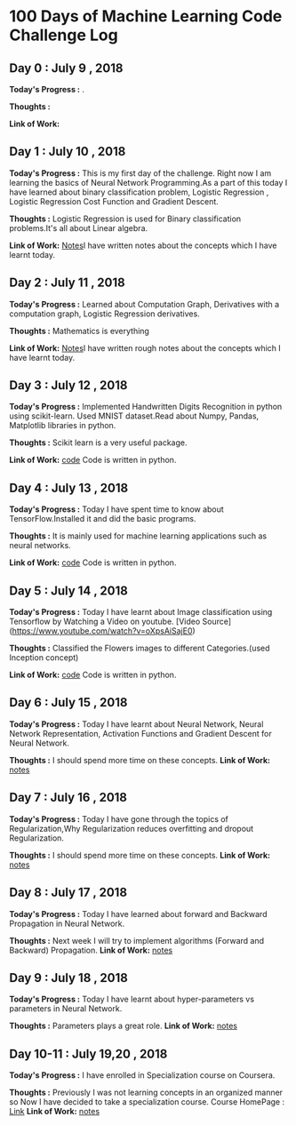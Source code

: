 # 100 Days of Machine Learning Code Challenge Log

## Day 0 : July 9 , 2018
**Today's Progress :**  .

**Thoughts :** 

**Link of Work:** 

## Day 1 : July 10 , 2018
**Today's Progress :**  This is my first day of the challenge. Right now I am learning the basics of Neural Network Programming.As a part of this today I have learned about binary classification problem, Logistic Regression , Logistic Regression Cost Function and Gradient Descent. 

**Thoughts :** Logistic Regression is used for Binary classification problems.It's all about Linear algebra.

**Link of Work:**  [Notes](https://github.com/cherry324/100DaysOfMLCodeChallenge/tree/master/notesDay1)I have written notes about the concepts which I have learnt today. 

## Day 2 : July 11 , 2018
**Today's Progress :**  Learned about Computation Graph, Derivatives with a computation graph, Logistic Regression derivatives. 

**Thoughts :** Mathematics is everything

**Link of Work:**  [Notes](https://github.com/cherry324/100DaysOfMLCodeChallenge/tree/master/notesDay2)I have written rough notes about the concepts which I have learnt today. 

## Day 3 : July 12 , 2018
**Today's Progress :**  Implemented Handwritten Digits Recognition in python using scikit-learn. Used MNIST dataset.Read about Numpy, Pandas, Matplotlib libraries in python. 

**Thoughts :** Scikit learn is a very useful package.

**Link of Work:**  [code](https://github.com/cherry324/100DaysOfMLCodeChallenge/tree/master/Day3) Code is written in python.

## Day 4 : July 13 , 2018
**Today's Progress :**  Today I have spent time to know about TensorFlow.Installed it and did the basic programs.

**Thoughts :** It is mainly used for machine learning applications such as neural networks.

**Link of Work:**  [code](https://github.com/cherry324/100DaysOfMLCodeChallenge/tree/master/Day4) Code is written in python.

## Day 5 : July 14 , 2018
**Today's Progress :**  Today I have learnt about Image classification using Tensorflow by Watching a Video on youtube.
                      [Video Source] (https://www.youtube.com/watch?v=oXpsAiSajE0)

**Thoughts :** Classified the Flowers images to different Categories.(used Inception concept)

**Link of Work:**  [code](https://github.com/cherry324/100DaysOfMLCodeChallenge/tree/master/Day5) Code is written in python.

## Day 6 : July 15 , 2018
**Today's Progress :**  Today I have learnt about Neural Network, Neural Network Representation, Activation Functions and Gradient Descent for Neural Network.

**Thoughts :** I should spend more time on these concepts.
**Link of Work:**  [notes](https://github.com/cherry324/100DaysOfMLCodeChallenge/tree/master/Day6) 

## Day 7 : July 16 , 2018
**Today's Progress :**  Today I have gone through the topics of  Regularization,Why Regularization reduces overfitting and dropout Regularization.

**Thoughts :** I should spend more time on these concepts.
**Link of Work:**  [notes](https://github.com/cherry324/100DaysOfMLCodeChallenge/tree/master/Day7) 

## Day 8 : July 17 , 2018
**Today's Progress :**  Today I have learned about forward and Backward Propagation in Neural Network.

**Thoughts :** Next week I will try to implement algorithms (Forward and Backward) Propagation.
**Link of Work:**  [notes](https://github.com/cherry324/100DaysOfMLCodeChallenge/tree/master/Day8) 

## Day 9 : July 18 , 2018
**Today's Progress :**  Today I have learnt about hyper-parameters vs parameters in Neural Network.

**Thoughts :** Parameters plays a great role.
**Link of Work:**  [notes](https://github.com/cherry324/100DaysOfMLCodeChallenge/tree/master/Day9) 

## Day 10-11 : July 19,20 , 2018
**Today's Progress :**  I have enrolled in Specialization course on Coursera.

**Thoughts :** Previously I was not learning concepts in an organized manner so Now I have decided to take a specialization course.
             Course HomePage : [Link](https://www.coursera.org/specializations/deep-learning)
**Link of Work:**  [notes](https://github.com/cherry324/100DaysOfMLCodeChallenge/tree/master/Day9-10) 




